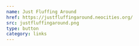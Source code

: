```yaml
---
name: Just Fluffing Around
href: https://justfluffingaround.neocities.org/
src: justfluffingaround.png
type: button
category: links
---
```

